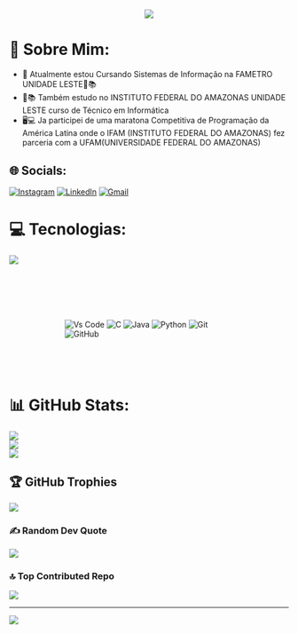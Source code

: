 <h1 align="center">
<img src="https://readme-typing-svg.herokuapp.com/?font=Righteous&size=35&center=true&vCenter=true&width=500&height=70&duration=4500&lines=olá!+👋;+me+chamo+Walter!;" />
</h1>

# 💫 Sobre Mim:
- 🔭 Atualmente estou Cursando Sistemas de Informação na FAMETRO UNIDADE LESTE📗📚
- 📕📚 Também estudo no INSTITUTO FEDERAL DO AMAZONAS UNIDADE LESTE curso de Técnico em Informática
- 🖥💻 Ja participei de uma maratona Competitiva de Programação da América Latina onde o IFAM
(INSTITUTO FEDERAL DO AMAZONAS) fez parceria com a UFAM(UNIVERSIDADE FEDERAL DO AMAZONAS)


## 🌐 Socials:
[![Instagram](https://img.shields.io/badge/Instagram-%23E4405F.svg?logo=Instagram&logoColor=white)](https://instagram.com/waltergoncalves.filho)
[![LinkedIn](https://img.shields.io/badge/LinkedIn-%230077B5.svg?logo=linkedin&logoColor=white)](https://linkedin.com/in/waltergoncalvesfilho)
[![Gmail](https://img.shields.io/badge/Gmail-D14836.svg?logo=Gmail&logoColor=white&)](mailto:waltergoncalves.bfilho@gmail.com) 



# 💻 Tecnologias:

<div align="left" >
  <img src="https://skillicons.dev/icons?i=vscode,c,java,python,git,github" />
</div>


<div style="margin: 100px;">
  <div align="left" >
  
  ![Vs Code](https://img.shields.io/badge/VsCode-0078D4?style=plastic)
  ![C](https://img.shields.io/badge/C-%2300599C?style=plastic) 
  ![Java](https://img.shields.io/badge/java-%23ED8B00?style=plastic) 
  ![Python](https://img.shields.io/badge/python-3670A0?style=plastic) 
  ![Git](https://img.shields.io/badge/GIT-E44C30?style=plastic)
  ![GitHub](https://img.shields.io/badge/github-%23121011?style=plastic)
  
  </div> 
</div>


<!--
<div style="display: inline-block; margin-bottom: 10px; padding: 10px 15px; background-color: #007bff; color: white; border-radius: 12px;">
 <img src="https://img.shields.io/badge/VsCode-0078D4?style=plastic"/> </div>
<div style="display: inline-block; margin-bottom: 10px; padding: 10px 15px; background-color: #007bff; color: white; border-radius: 12px;">
 <img src="https://img.shields.io/badge/C-%2300599C?"/> </div> 
<div style="display: inline-block; padding: 10px 15px; background-color: #007bff; color: white; border-radius: 12px;">
 <img src="https://img.shields.io/badge/java-%23ED8B00?" /> </div>
-->




# 📊 GitHub Stats:
![](https://github-readme-streak-stats.herokuapp.com/?user=WalterGoncalves-filho&theme=neon&hide_border=false)<br/>
![](https://github-readme-stats.vercel.app/api?username=WalterGoncalves-filho&theme=neon&hide_border=false&include_all_commits=true&count_private=false)<br/>
![](https://github-readme-stats.vercel.app/api/top-langs/?username=WalterGoncalves-filho&show_icons=true&theme=neon&hide_border=false)

<!--![](https://github-readme-stats.vercel.app/api/top-langs/?username=WalterGoncalves-filho&theme=neon&hide_border=false&include_all_commits=true&count_private=false&layout=compact) -->

## 🏆 GitHub Trophies
![](https://github-profile-trophy.vercel.app/?username=WalterGoncalves-filho&theme=dracula&no-frame=false&no-bg=false&margin-w=4)

### ✍️ Random Dev Quote
![](https://quotes-github-readme.vercel.app/api?type=horizontal&theme=light)

### 🔝 Top Contributed Repo
![](https://github-contributor-stats.vercel.app/api?username=WalterGoncalves-filho&limit=5&theme=radical&combine_all_yearly_contributions=true)

---
[![](https://visitcount.itsvg.in/api?id=WalterGoncalves-filho&icon=3&color=4)](https://visitcount.itsvg.in)

<!-- Proudly created with GPRM ( https://gprm.itsvg.in ) -->
